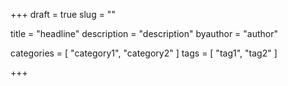 +++
draft = true
slug = ""

title = "headline"
description = "description"
byauthor = "author"

categories = [ "category1", "category2" ]
tags = [ "tag1", "tag2" ]

+++
